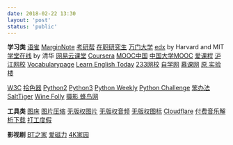 ```yaml
---
date: 2018-02-22 13:30
layout: 'post'
status: 'public'
---
```


**学习类**
[语雀](https://www.yuque.com/)
[MarginNote](https://www.marginnote.com/)
[考研帮](https://www.kaoyan.com/)
[在职研究生](https://www.eduego.com/)
[万门大学](https://www.wanmen.org/#/)
[edx](https://www.edx.org/) by Harvard and MIT
[学堂在线](https://www.xuetangx.com/) by 清华
[网易云课堂](https://study.163.com/)
[Coursera](https://www.coursera.org/)
[MOOC中国](https://www.mooc.cn/)
[中国大学MOOC](https://www.icourse163.org/)
[爱课程](http://www.icourses.cn/home/)
[沪江网校](https://class.hujiang.com/)
[Vocabularypage](http://www.vocabularypage.com)
[Learn English Today](https://www.learn-english-today.com/index.html)
[233网校](https://www.233.com/)
[自学网](https://www.51zxw.net/)
[慕课网](https://www.imooc.com/)
[原 实验楼](https://www.lanqiao.cn/courses/)

[W3C](https://www.w3school.com.cn/index.html)
[拾色器](https://www.w3cschool.cn/tools/index?name=cpicker)
[Python2](https://www.runoob.com/python/python-tutorial.html)
[Python3](https://www.runoob.com/python3/python3-tutorial.html)
[Python Weekly](https://www.pythonweekly.com/)
[Python Challenge](http://www.pythonchallenge.com/)
[笨办法](https://learnpythonthehardway.org/book/)
[SaltTiger](https://salttiger.com)
[Wine Folly](https://winefolly.com/)
[摄影 蜂鸟网](http://www.fengniao.com/)

**工具类**
[图床](https://sm.ms/)
[图片压缩](https://tinify.cn/)
[无版权图片](https://pixabay.com/)
[无版权音频](https://www.bensound.com/)
[无版权图标](https://www.flaticon.com/)
[Cloudflare](https://dash.cloudflare.com)
[付费音乐解析下载](http://music.zhuolin.wang/)
[打工度假](http://www.whver.net/)

**影视剧**
[BT之家](https://www.btbtt.life)
[爱磁力](http://www.aicili.pw/)
[4K家园](https://www.4kjia.com)


